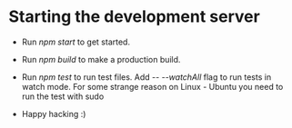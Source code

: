 # Starting the development server

* Run *npm start* to get started.

* Run *npm build* to make a production build.

* Run *npm test* to run test files.
  Add *-- --watchAll* flag to run tests in watch mode.
  For some strange reason on Linux - Ubuntu you need to run the test with sudo

* Happy hacking :)